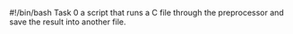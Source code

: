 #!/bin/bash
Task 0 a script that runs a C file through the preprocessor and save the result into another file.
